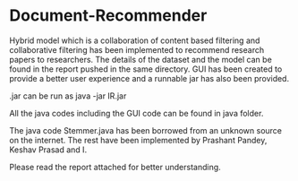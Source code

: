 # Document-Recommender
Hybrid model which is a collaboration of content based filtering and collaborative filtering has been implemented to recommend research papers to researchers.
The details of the dataset and the model can be found in the report pushed in the same directory.
GUI has been created to provide a better user experience and a runnable jar has also been provided.

.jar can be run as java -jar IR.jar

All the java codes including the GUI code can be found in java folder.

The java code Stemmer.java has been borrowed from an unknown source on the internet.
The rest have been implemented by Prashant Pandey, Keshav Prasad and I.

Please read the report attached for better understanding.
